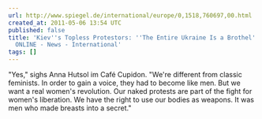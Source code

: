 ```yaml
---
url: http://www.spiegel.de/international/europe/0,1518,760697,00.html
created_at: 2011-05-06 13:54 UTC
published: false
title: 'Kiev''s Topless Protestors: ''The Entire Ukraine Is a Brothel'' - SPIEGEL
  ONLINE - News - International'
tags: []
---
```


"Yes," sighs Anna Hutsol im Café Cupidon. "We're different from classic feminists. In order to gain a voice, they had to become like men. But we want a real women's revolution. Our naked protests are part of the fight for women's liberation. We have the right to use our bodies as weapons. It was men who made breasts into a secret."
